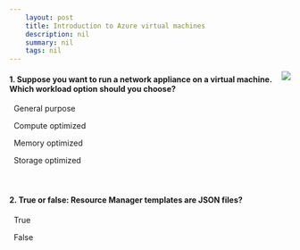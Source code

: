 ```yaml
---
    layout: post
    title: Introduction to Azure virtual machines 
    description: nil
    summary: nil
    tags: nil
---
```



 <a target="_blank" href="https://docs.microsoft.com/en-us/learn/modules/intro-to-azure-virtual-machines/7-knowledge-check/"><i class="fas fa-external-link-alt"></i> </a>
 <img align="right" src="https://docs.microsoft.com/en-us/learn/achievements/intro-to-azure-virtual-machines.svg">
####  1. Suppose you want to run a network appliance on a virtual machine. Which workload option should you choose?


<i class='far fa-square'></i> &nbsp;&nbsp;General purpose

<i class='fas fa-check-square' style='color: Dodgerblue;'></i> &nbsp;&nbsp;Compute optimized

<i class='far fa-square'></i> &nbsp;&nbsp;Memory optimized

<i class='far fa-square'></i> &nbsp;&nbsp;Storage optimized
<br />
<br />
<br />

####  2. True or false: Resource Manager templates are JSON files?


<i class='fas fa-check-square' style='color: Dodgerblue;'></i> &nbsp;&nbsp;True

<i class='far fa-square'></i> &nbsp;&nbsp;False
<br />
<br />
<br />
